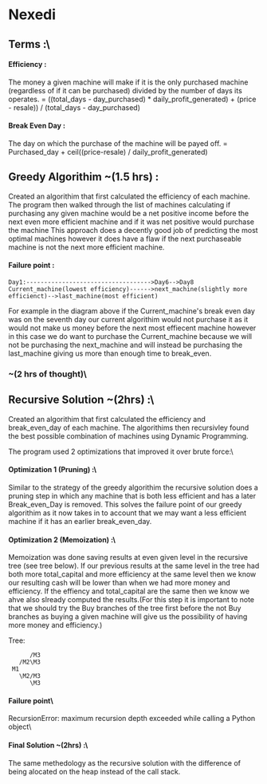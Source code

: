 # Nexedi
## Terms :\
#### Efficiency :
  The money a given machine will make if it is the only purchased machine (regardless of if it can be purchased) divided by the number of days its operates. 
  = ((total_days - day_purchased) * daily_profit_generated) + (price - resale)) / (total_days - day_purchased)

#### Break Even Day :
  The day on which the purchase of the machine will be payed off.
  = Purchased_day + ceil((price-resale) / daily_profit_generated)

## Greedy Algorithim ~(1.5 hrs) :
  Created an algorithim that first calculated the efficiency of each machine. The program then walked through the list of machines calculating if purchasing any given machine would be a net positive income before the next even more efficient machine and if it was net positive would purchase the machine This approach does a decently good job of predicting the most optimal machines however it does have a flaw if the next purchaseable machine is not the next more efficient machine. 
  
#### Failure point :
  
    Day1:----------------------------------->Day6-->Day8 
    Current_machine(lowest efficiency)------>next_machine(slightly more efficienct)-->last_machine(most efficient) 
  
 For example in the diagram above if the Current_machine's break even day was on the seventh day our current algorithim would not purchase it as it would not make us money before the next most effiecent machine however in this case we do want to purchase the Current_machine because we will not be purchasing the next_machine and will instead be purchasing the last_machine giving us more than enough time to break_even.
  
### ~(2 hrs of thought)\
## Recursive Solution ~(2hrs) :\
Created an algorithim that first calculated the efficiency and break_even_day of each machine. The algorithims then recursivley found the best possible combination of machines using Dynamic Programming.
    
The program used 2 optimizations that improved it over brute force:\
#### Optimization 1 (Pruning) :\
Similar to the strategy of the greedy algorithim the recursive solution does a pruning step in which any machine that is both less efficient and has a later Break_even_Day is removed. This solves the failure point of our greedy algorithim as it now takes in to account that we may want a less efficient machine if       it has an earlier break_even_day.
      
 #### Optimization 2 (Memoization) :\
  Memoization was done saving results at even given level in the recursive tree (see tree below). If our previous results at the same level in the tree had both more total_capital and more efficiency at the same level then we know our resulting cash will be lower than when we had more money and efficiency. If the effiency and total_capital are the same then we know we ahve also slready computed the results.(For this step it is important to note that we should try the Buy branches of the tree first before the not Buy branches as buying a given machine will give us the possibility of having more money and efficiency.)
      
Tree:

          /M3
       /M2\M3
     M1
       \M2/M3
          \M3
  
#### Failure point\
RecursionError: maximum recursion depth exceeded while calling a Python object\

#### Final Solution ~(2hrs) :\
   The same methedology as the recursive solution with the difference of being alocated on the heap instead of the call stack.
